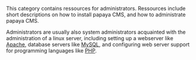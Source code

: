 
This category contains ressources for administrators. Ressources include short descriptions on how to install papaya CMS, and how to administrate papaya CMS.

Administrators are usually also system administrators acquainted with the administration of a linux server, including setting up a webserver like [Apache](http://httpd.apache.org/), database servers like [MySQL](http://www.mysql.com), and configuring web server support for programming languages like [PHP](http://php.net).